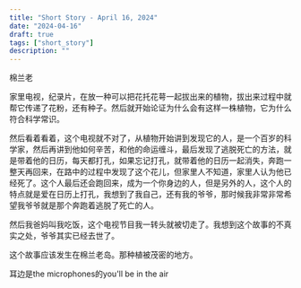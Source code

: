 ```yaml
---
title: "Short Story - April 16, 2024"
date: "2024-04-16"
draft: true
tags: ["short_story"]
description: ""
---
```

棉兰老

家里电视，纪录片，在放一种可以把花托花萼一起拔出来的植物，拔出来过程中就帮它传递了花粉，还有种子。然后就开始论证为什么会有这样一株植物，它为什么符合科学常识。

然后看着看着，这个电视就不对了，从植物开始讲到发现它的人，是一个百岁的科学家，然后再讲到他如何辛苦，和他的命运缠斗，最后发现了逃脱死亡的方法，就是带着他的日历，每天都打孔，如果忘记打孔，就带着他的日历一起消失，奔跑一整天再回来，在路中的过程中发现了这个花儿，但家里人不知道，家里人认为他已经死了。这个人最后还会跑回来，成为一个你身边的人，但是另外的人，这个人的特点就是爱在日历上打孔，我想到了我自己，还有我的爷爷，那时候我非常非常希望我爷爷就是那个奔跑着逃脱了死亡的人。

然后我爸妈叫我吃饭，这个电视节目我一转头就被切走了。我想到这个故事的不真实之处，爷爷其实已经去世了。

这个故事应该发生在棉兰老岛。那种植被茂密的地方。

耳边是the microphones的you'll be in the air  